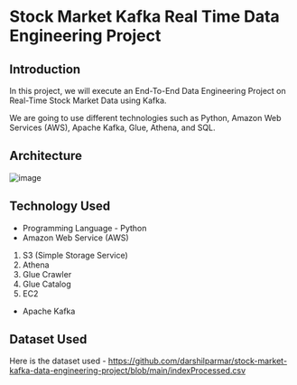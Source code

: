 # Stock Market Kafka Real Time Data Engineering Project

## Introduction 
In this project, we will execute an End-To-End Data Engineering Project on Real-Time Stock Market Data using Kafka.

We are going to use different technologies such as Python, Amazon Web Services (AWS), Apache Kafka, Glue, Athena, and SQL.

## Architecture 
![image](https://github.com/user-attachments/assets/bce75315-3e6e-42b8-b176-7bcd02f8ca0f)


## Technology Used
- Programming Language - Python
- Amazon Web Service (AWS)
1. S3 (Simple Storage Service)
2. Athena
3. Glue Crawler
4. Glue Catalog
5. EC2
- Apache Kafka


## Dataset Used
Here is the dataset used - https://github.com/darshilparmar/stock-market-kafka-data-engineering-project/blob/main/indexProcessed.csv


